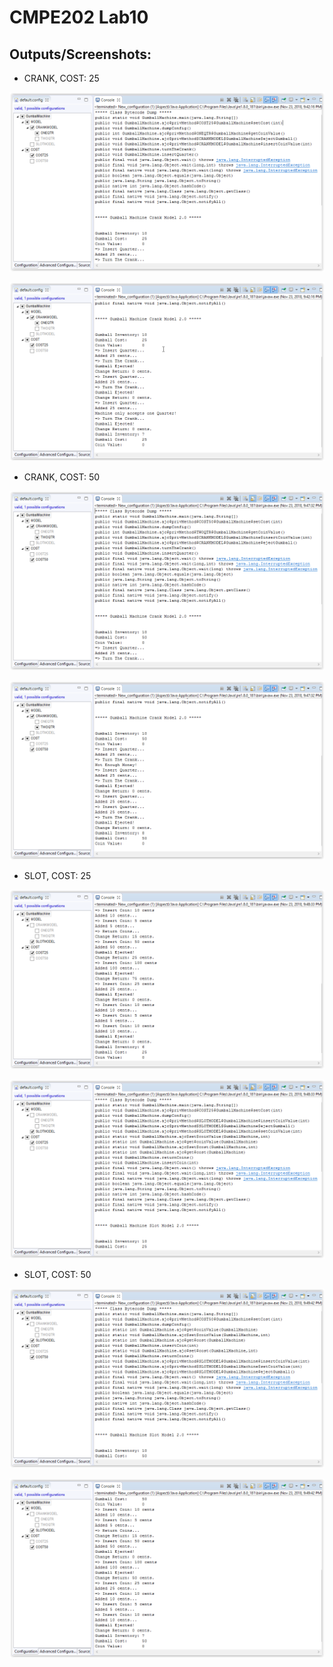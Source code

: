 # CMPE202 Lab10

## Outputs/Screenshots:

* CRANK, COST: 25

![CRANK 25](https://github.com/ejnguyen619/cmpe202/blob/master/lab10/Images/CRANK25-1.PNG)

![CRANK 25](https://github.com/ejnguyen619/cmpe202/blob/master/lab10/Images/CRANK25-2.PNG)

* CRANK, COST: 50

![CRANK 50](https://github.com/ejnguyen619/cmpe202/blob/master/lab10/Images/CRANK50-1.PNG)

![CRANK 50](https://github.com/ejnguyen619/cmpe202/blob/master/lab10/Images/CRANK50-2.PNG)

* SLOT, COST: 25

![SLOT 25](https://github.com/ejnguyen619/cmpe202/blob/master/lab10/Images/SLOT25-1.PNG)

![SLOT 25](https://github.com/ejnguyen619/cmpe202/blob/master/lab10/Images/SLOT25-2.PNG)

* SLOT, COST: 50

![SLOT 50](https://github.com/ejnguyen619/cmpe202/blob/master/lab10/Images/SLOT50-1.PNG)

![SLOT 50](https://github.com/ejnguyen619/cmpe202/blob/master/lab10/Images/SLOT50-2.PNG)